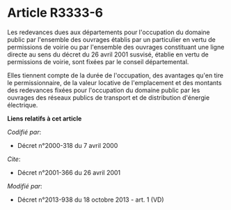 # Article R3333-6

Les redevances dues aux départements pour l'occupation du domaine public par l'ensemble des ouvrages établis par un
particulier en vertu de permissions de voirie ou par l'ensemble des ouvrages constituant une ligne directe au sens du décret
du 26 avril 2001 susvisé, établie en vertu de permissions de voirie, sont fixées par le conseil départemental. 

Elles tiennent compte de la durée de l'occupation, des avantages qu'en tire le permissionnaire, de la valeur locative de
l'emplacement et des montants des redevances fixées pour l'occupation du domaine public par les ouvrages des réseaux publics
de transport et de distribution d'énergie électrique.

**Liens relatifs à cet article**

_Codifié par_:

  - Décret n°2000-318 du 7 avril 2000

_Cite_:

  - Décret n°2001-366 du 26 avril 2001

_Modifié par_:

  - Décret n°2013-938 du 18 octobre 2013 - art. 1 (VD)
